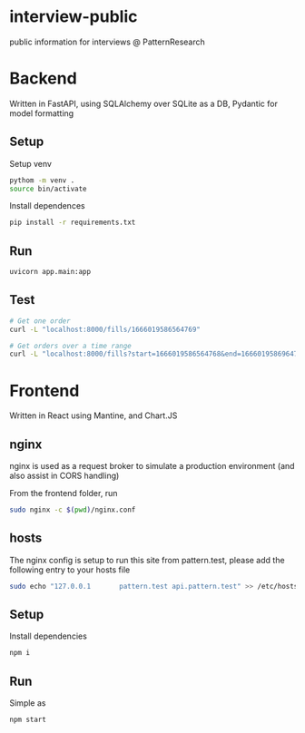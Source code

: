 # interview-public
public information for interviews @ PatternResearch

# Backend
Written in FastAPI, using SQLAlchemy over SQLite as a DB, Pydantic for model formatting

## Setup
Setup venv
```bash
pythom -m venv .
source bin/activate
```

Install dependences
```bash
pip install -r requirements.txt
```


## Run
```bash
uvicorn app.main:app
```

## Test
```bash
# Get one order
curl -L "localhost:8000/fills/1666019586564769"

# Get orders over a time range
curl -L "localhost:8000/fills?start=1666019586564768&end=1666019586964769"
```

# Frontend
Written in React using Mantine, and Chart.JS

## nginx
nginx is used as a request broker to simulate a production environment (and also assist in CORS handling)

From the frontend folder, run
```bash
sudo nginx -c $(pwd)/nginx.conf
```

## hosts
The nginx config is setup to run this site from pattern.test, please add the following entry to your hosts file
```bash
sudo echo "127.0.0.1       pattern.test api.pattern.test" >> /etc/hosts
```

## Setup
Install dependencies
```bash
npm i
```

## Run
Simple as
```bash
npm start
```